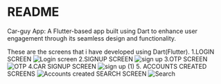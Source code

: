 # README
Car-guy App: A Flutter-based app built using Dart to enhance user engagement through its seamless design and functionality.

These are the screens that i have developed using Dart(Flutter).
1.LOGIN SCREEN
![Login screen](https://github.com/user-attachments/assets/fbf1cf7b-9da8-4b90-affc-fb2bb4e38323)
2.SIGNUP SCREEN
![sign up](https://github.com/user-attachments/assets/3ddbc5f4-6ee7-4dd8-b1ed-633faaecf359)
3.OTP SCREEN
![OTP](https://github.com/user-attachments/assets/16ca96df-cbbb-4c55-9028-1b3c15941ff3)
4.CAR SIGNUP SCREEN
![sign up (1)](https://github.com/user-attachments/assets/8ed1274c-c931-4f5c-a7bf-6ac1a35e3715)
5. ACCOUNTS CREATED SCREENS
![Accounts created](https://github.com/user-attachments/assets/98a6acfa-5eda-4e87-8e50-378f46186238)
SEARCH SCREEN
![Search](https://github.com/user-attachments/assets/e3a52db0-f9bf-4621-acaf-6a7b2af6ef06)
